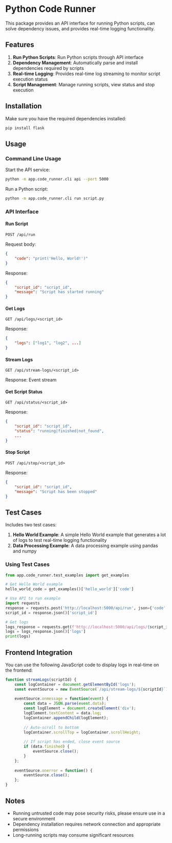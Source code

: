 # Python Code Runner

This package provides an API interface for running Python scripts, can solve dependency issues, and provides real-time logging functionality.

## Features

1. **Run Python Scripts**: Run Python scripts through API interface
2. **Dependency Management**: Automatically parse and install dependencies required by scripts
3. **Real-time Logging**: Provides real-time log streaming to monitor script execution status
4. **Script Management**: Manage running scripts, view status and stop execution

## Installation

Make sure you have the required dependencies installed:

```bash
pip install flask
```

## Usage

### Command Line Usage

Start the API service:

```bash
python -m app.code_runner.cli api --port 5000
```

Run a Python script:

```bash
python -m app.code_runner.cli run script.py
```

### API Interface

#### Run Script

```
POST /api/run
```

Request body:

```json
{
    "code": "print('Hello, World!')"
}
```

Response:

```json
{
    "script_id": "script_id",
    "message": "Script has started running"
}
```

#### Get Logs

```
GET /api/logs/<script_id>
```

Response:

```json
{
    "logs": ["log1", "log2", ...]
}
```

#### Stream Logs

```
GET /api/stream-logs/<script_id>
```

Response: Event stream

#### Get Script Status

```
GET /api/status/<script_id>
```

Response:

```json
{
    "script_id": "script_id",
    "status": "running|finished|not_found",
    ...
}
```

#### Stop Script

```
POST /api/stop/<script_id>
```

Response:

```json
{
    "script_id": "script_id",
    "message": "Script has been stopped"
}
```

## Test Cases

Includes two test cases:

1. **Hello World Example**: A simple Hello World example that generates a lot of logs to test real-time logging functionality
2. **Data Processing Example**: A data processing example using pandas and numpy

### Using Test Cases

```python
from app.code_runner.test_examples import get_examples

# Get Hello World example
hello_world_code = get_examples()['hello_world']['code']

# Use API to run example
import requests
response = requests.post('http://localhost:5000/api/run', json={'code': hello_world_code})
script_id = response.json()['script_id']

# Get logs
logs_response = requests.get(f'http://localhost:5000/api/logs/{script_id}')
logs = logs_response.json()['logs']
print(logs)
```

## Frontend Integration

You can use the following JavaScript code to display logs in real-time on the frontend:

```javascript
function streamLogs(scriptId) {
    const logContainer = document.getElementById('logs');
    const eventSource = new EventSource(`/api/stream-logs/${scriptId}`);
    
    eventSource.onmessage = function(event) {
        const data = JSON.parse(event.data);
        const logElement = document.createElement('div');
        logElement.textContent = data.log;
        logContainer.appendChild(logElement);
        
        // Auto-scroll to bottom
        logContainer.scrollTop = logContainer.scrollHeight;
        
        // If script has ended, close event source
        if (data.finished) {
            eventSource.close();
        }
    };
    
    eventSource.onerror = function() {
        eventSource.close();
    };
}
```

## Notes

- Running untrusted code may pose security risks, please ensure use in a secure environment
- Dependency installation requires network connection and appropriate permissions
- Long-running scripts may consume significant resources 